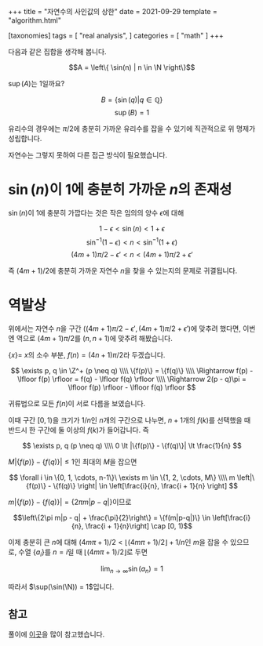 +++
title = "자연수의 사인값의 상한"
date = 2021-09-29
template = "algorithm.html"

[taxonomies]
tags = [
    "real analysis",
]
categories = [
    "math"
]
+++

다음과 같은 집합을 생각해 봅니다.

$$A = \left\{ \sin(n) | n \in \N \right\}$$

$\sup(A)$는 1일까요?

$$B = \left\{ \sin(q) | q \in \mathbb{Q} \right\}$$
$$\sup(B) = 1$$

유리수의 경우에는 $\pi/2$에 충분히 가까운 유리수를 잡을 수 있기에 직관적으로 위 명제가 성립합니다.

자연수는 그렇지 못하여 다른 접근 방식이 필요했습니다.

# $\sin(n)$이 1에 충분히 가까운 $n$의 존재성

$\sin(n)$이 1에 충분히 가깝다는 것은 작은 임의의 양수 $\epsilon$에 대해

$$1 - \epsilon \lt \sin(n) \lt 1 + \epsilon$$
$$\sin^{-1}(1 - \epsilon) \lt n \lt \sin^{-1}(1 + \epsilon)$$
$$(4m + 1)\pi/2 - \epsilon' \lt n \lt (4m + 1)\pi/2 + \epsilon'$$

즉 $(4m + 1)/2$에 충분히 가까운 자연수 $n$을 찾을 수 있는지의 문제로 귀결됩니다.

# 역발상

위에서는 자연수 $n$을 구간 $((4m + 1)\pi/2 - \epsilon', (4m + 1)\pi/2 + \epsilon')$에 맞추려 했다면, 이번엔 역으로 $(4m + 1)\pi/2$를 $(n, n + 1)$에 맞추려 해봤습니다.

$\{x\} =$ $x$의 소수 부분, $f(n) = (4n + 1)\pi/2$라 두겠습니다.

$$
\exists p, q \in \Z^+ (p \neq q) \\\\
\{f(p)\} = \{f(q)\} \\\\
\Rightarrow f(p) - \lfloor f(p) \rfloor = f(q) - \lfloor f(q) \rfloor \\\\
\Rightarrow 2(p - q)\pi = \lfloor f(p) \rfloor - \lfloor f(q) \rfloor
$$

귀류법으로 모든 $f(n)$이 서로 다름을 보였습니다.

이때 구간 $[0, 1)$을 크기가 $1/n$인 $n$개의 구간으로 나누면, $n + 1$개의 $f(k)$를 선택했을 때 반드시 한 구간에 둘 이상의 $f(k)$가 들어갑니다. 즉

$$
\exists p, q (p \neq q) \\\\
0 \lt |\{f(p)\} - \{f(q)\}| \lt \frac{1}{n}
$$

$M \left|\{f(p)\} - \{f(q)\}\right| \leq 1$인 최대의 $M$을 잡으면

$$
\forall i \in \{0, 1, \cdots, n-1\}\ \exists m \in \{1, 2, \cdots, M\} \\\\
m \left|\{f(p)\} - \{f(q)\} \right| \in \left[\frac{i}{n}, \frac{i + 1}{n} \right]
$$

$m\left|\{f(p)\} - \{f(q)\}\right| = \{2\pi m|p - q|\}$이므로

$$\left\{2\pi m|p - q| + \frac{\pi}{2}\right\} = \{f(m|p-q|)\} \in \left[\frac{i}{n}, \frac{i + 1}{n}\right] \cap [0, 1)$$

이제 충분히 큰 $n$에 대해
$(4m\pi + 1) / 2 \lt \lfloor(4m\pi + 1)/2\rfloor + 1/n$인 $m$을 잡을 수 있으므로, 수열 $\{a_i\}$를 $n = i$일 때 $\lfloor(4m\pi + 1)/2\rfloor$로 두면

$$\lim_{n\to\infty}\sin(a_n)=1$$

따라서 $\sup(\sin(\N)) = 1$입니다.

## 참고

풀이에 [이곳](https://math.stackexchange.com/a/272713)을 많이 참고했습니다.
